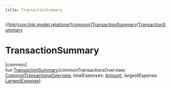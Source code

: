 ```yaml
---
title: TransactionSummary
---
```

//[link](../../../index.html)/[com.tink.model.relations](../index.html)/[[common]TransactionSummary](index.html)/[TransactionSummary](-transaction-summary.html)



# TransactionSummary



[common]\
fun [TransactionSummary](-transaction-summary.html)(commonTransactionsOverview: [CommonTransactionsOverview](../[common]-common-transactions-overview/index.html), totalExpenses: [Amount](../../com.tink.model.misc/[common]-amount/index.html), largestExpense: [LargestExpense](../[common]-largest-expense/index.html))




